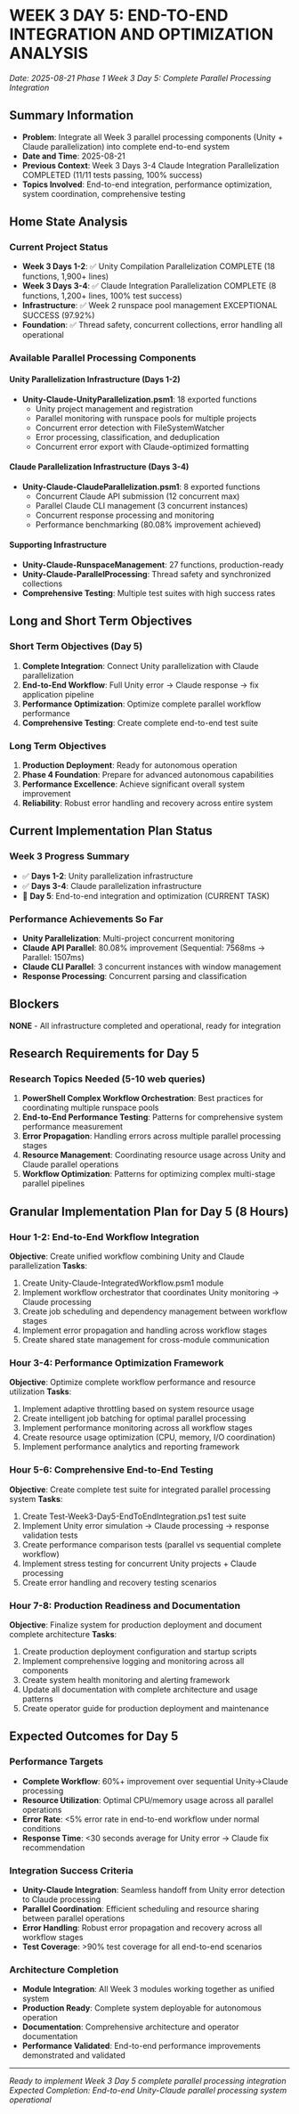 # WEEK 3 DAY 5: END-TO-END INTEGRATION AND OPTIMIZATION ANALYSIS
*Date: 2025-08-21*
*Phase 1 Week 3 Day 5: Complete Parallel Processing Integration*

## Summary Information
- **Problem**: Integrate all Week 3 parallel processing components (Unity + Claude parallelization) into complete end-to-end system
- **Date and Time**: 2025-08-21
- **Previous Context**: Week 3 Days 3-4 Claude Integration Parallelization COMPLETED (11/11 tests passing, 100% success)
- **Topics Involved**: End-to-end integration, performance optimization, system coordination, comprehensive testing

## Home State Analysis

### Current Project Status
- **Week 3 Days 1-2**: ✅ Unity Compilation Parallelization COMPLETE (18 functions, 1,900+ lines)
- **Week 3 Days 3-4**: ✅ Claude Integration Parallelization COMPLETE (8 functions, 1,200+ lines, 100% test success)
- **Infrastructure**: ✅ Week 2 runspace pool management EXCEPTIONAL SUCCESS (97.92%)
- **Foundation**: ✅ Thread safety, concurrent collections, error handling all operational

### Available Parallel Processing Components

#### Unity Parallelization Infrastructure (Days 1-2)
- **Unity-Claude-UnityParallelization.psm1**: 18 exported functions
  - Unity project management and registration
  - Parallel monitoring with runspace pools for multiple projects
  - Concurrent error detection with FileSystemWatcher
  - Error processing, classification, and deduplication
  - Concurrent error export with Claude-optimized formatting

#### Claude Parallelization Infrastructure (Days 3-4) 
- **Unity-Claude-ClaudeParallelization.psm1**: 8 exported functions
  - Concurrent Claude API submission (12 concurrent max)
  - Parallel Claude CLI management (3 concurrent instances)
  - Concurrent response processing and monitoring
  - Performance benchmarking (80.08% improvement achieved)

#### Supporting Infrastructure
- **Unity-Claude-RunspaceManagement**: 27 functions, production-ready
- **Unity-Claude-ParallelProcessing**: Thread safety and synchronized collections
- **Comprehensive Testing**: Multiple test suites with high success rates

## Long and Short Term Objectives

### Short Term Objectives (Day 5)
1. **Complete Integration**: Connect Unity parallelization with Claude parallelization
2. **End-to-End Workflow**: Full Unity error → Claude response → fix application pipeline
3. **Performance Optimization**: Optimize complete parallel workflow performance
4. **Comprehensive Testing**: Create complete end-to-end test suite

### Long Term Objectives
1. **Production Deployment**: Ready for autonomous operation
2. **Phase 4 Foundation**: Prepare for advanced autonomous capabilities
3. **Performance Excellence**: Achieve significant overall system improvement
4. **Reliability**: Robust error handling and recovery across entire system

## Current Implementation Plan Status

### Week 3 Progress Summary
- ✅ **Days 1-2**: Unity parallelization infrastructure
- ✅ **Days 3-4**: Claude parallelization infrastructure  
- 🚀 **Day 5**: End-to-end integration and optimization (CURRENT TASK)

### Performance Achievements So Far
- **Unity Parallelization**: Multi-project concurrent monitoring
- **Claude API Parallel**: 80.08% improvement (Sequential: 7568ms → Parallel: 1507ms)
- **Claude CLI Parallel**: 3 concurrent instances with window management
- **Response Processing**: Concurrent parsing and classification

## Blockers
**NONE** - All infrastructure completed and operational, ready for integration

## Research Requirements for Day 5

### Research Topics Needed (5-10 web queries)
1. **PowerShell Complex Workflow Orchestration**: Best practices for coordinating multiple runspace pools
2. **End-to-End Performance Testing**: Patterns for comprehensive system performance measurement
3. **Error Propagation**: Handling errors across multiple parallel processing stages
4. **Resource Management**: Coordinating resource usage across Unity and Claude parallel operations
5. **Workflow Optimization**: Patterns for optimizing complex multi-stage parallel pipelines

## Granular Implementation Plan for Day 5 (8 Hours)

### Hour 1-2: End-to-End Workflow Integration
**Objective**: Create unified workflow combining Unity and Claude parallelization
**Tasks**:
1. Create Unity-Claude-IntegratedWorkflow.psm1 module
2. Implement workflow orchestrator that coordinates Unity monitoring → Claude processing
3. Create job scheduling and dependency management between workflow stages
4. Implement error propagation and handling across workflow stages
5. Create shared state management for cross-module communication

### Hour 3-4: Performance Optimization Framework
**Objective**: Optimize complete workflow performance and resource utilization
**Tasks**:
1. Implement adaptive throttling based on system resource usage
2. Create intelligent job batching for optimal parallel processing
3. Implement performance monitoring across all workflow stages
4. Create resource usage optimization (CPU, memory, I/O coordination)
5. Implement performance analytics and reporting framework

### Hour 5-6: Comprehensive End-to-End Testing
**Objective**: Create complete test suite for integrated parallel processing system
**Tasks**:
1. Create Test-Week3-Day5-EndToEndIntegration.ps1 test suite
2. Implement Unity error simulation → Claude processing → response validation tests
3. Create performance comparison tests (parallel vs sequential complete workflow)
4. Implement stress testing for concurrent Unity projects + Claude processing
5. Create error handling and recovery testing scenarios

### Hour 7-8: Production Readiness and Documentation
**Objective**: Finalize system for production deployment and document complete architecture
**Tasks**:
1. Create production deployment configuration and startup scripts
2. Implement comprehensive logging and monitoring across all components
3. Create system health monitoring and alerting framework
4. Update all documentation with complete architecture and usage patterns
5. Create operator guide for production deployment and maintenance

## Expected Outcomes for Day 5

### Performance Targets
- **Complete Workflow**: 60%+ improvement over sequential Unity→Claude processing
- **Resource Utilization**: Optimal CPU/memory usage across all parallel operations
- **Error Rate**: <5% error rate in end-to-end workflow under normal conditions
- **Response Time**: <30 seconds average for Unity error → Claude fix recommendation

### Integration Success Criteria
- **Unity-Claude Integration**: Seamless handoff from Unity error detection to Claude processing
- **Parallel Coordination**: Efficient scheduling and resource sharing between parallel operations
- **Error Handling**: Robust error propagation and recovery across all workflow stages
- **Test Coverage**: >90% test coverage for all end-to-end scenarios

### Architecture Completion
- **Module Integration**: All Week 3 modules working together as unified system
- **Production Ready**: Complete system deployable for autonomous operation
- **Documentation**: Comprehensive architecture and operator documentation
- **Performance Validated**: End-to-end performance improvements demonstrated and validated

---
*Ready to implement Week 3 Day 5 complete parallel processing integration*
*Expected Completion: End-to-end Unity-Claude parallel processing system operational*